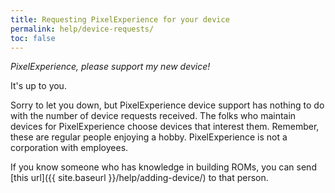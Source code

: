 ```yaml
---
title: Requesting PixelExperience for your device
permalink: help/device-requests/
toc: false
---
```


_PixelExperience, please support my new device!_

It's up to you.

Sorry to let you down, but PixelExperience device support has nothing to do with the number of device requests received. The folks who maintain devices for PixelExperience choose devices that interest them. Remember, these are regular people enjoying a hobby. PixelExperience is not a corporation with employees.

If you know someone who has knowledge in building ROMs, you can send [this url]({{ site.baseurl }}/help/adding-device/) to that person.
